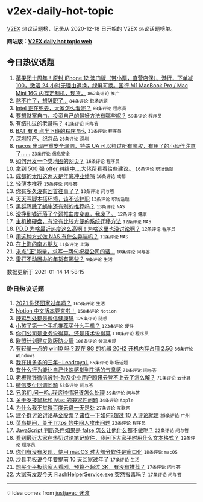 # v2ex-daily-hot-topic

[V2EX](https://www.v2ex.com/) 热议话题榜，记录从 2020-12-18 日开始的 V2EX 热议话题榜单。

**网站版：[V2EX daily hot topic web](https://realleonardo.github.io/v2ex-daily-hot-topic-web/)**

## 今日热议话题

<!-- TODAY BEGIN -->

1. [苹果团十周年！原封 iPhone 12 澳门版（带小票，直营店保）、港行，下单减 100，激活 24 小时无理由退换，绿屏可换。国行 M1 MacBook Pro / Mac Mini 16G 内存定制机，现货。](https://www.v2ex.com/t/744798) `862条评论` `推广`
1. [熬不住了，想辞职了…](https://www.v2ex.com/t/744757) `84条评论` `职场话题`
1. [Intel 正在死去，大家怎么看呢？](https://www.v2ex.com/t/744868) `60条评论` `程序员`
1. [要想财富自由，投资自己的最好方法有哪些呢？](https://www.v2ex.com/t/744831) `59条评论` `程序员`
1. [有结扎过的老哥吗？](https://www.v2ex.com/t/744763) `41条评论` `问与答`
1. [BAT 有 6 点半下班的程序员么](https://www.v2ex.com/t/744870) `31条评论` `程序员`
1. [深圳特产、纪念品](https://www.v2ex.com/t/744758) `26条评论` `深圳`
1. [nacos 出现严重安全漏洞，特殊 UA 可以绕过所有鉴权，有用了的小伙伴注意了……](https://www.v2ex.com/t/744865) `23条评论` `信息安全`
1. [如何开发一个类地图的网页？](https://www.v2ex.com/t/744795) `16条评论` `程序员`
1. [拿到 500 强 offer 纠结中....大佬帮看看给些建议。](https://www.v2ex.com/t/744781) `16条评论` `职场话题`
1. [成都的太阳这两天是年底冲业绩吗](https://www.v2ex.com/t/744769) `16条评论` `成都`
1. [轻薄本推荐](https://www.v2ex.com/t/744881) `15条评论` `问与答`
1. [你有多久没有回首往事了？](https://www.v2ex.com/t/744899) `13条评论` `问与答`
1. [天天写脚本搭环境，该不该辞职](https://www.v2ex.com/t/744835) `13条评论` `职场话题`
1. [黑群晖除了蜗牛还有别的推荐吗？](https://www.v2ex.com/t/744759) `13条评论` `NAS`
1. [没挣到钱还落了个颈椎曲度变直，我废了。](https://www.v2ex.com/t/744886) `12条评论` `健康`
1. [主机换硬盘，有没有比较方便的系统迁移方法](https://www.v2ex.com/t/744808) `12条评论` `NAS`
1. [PD.D 为啥最近热度这么高啊！为啥这里也没讨论啊？](https://www.v2ex.com/t/744756) `12条评论` `程序员`
1. [用这种方式做 NAS 有什么弊端吗？](https://www.v2ex.com/t/744771) `11条评论` `NAS`
1. [在上海的南方朋友](https://www.v2ex.com/t/744760) `11条评论` `上海`
1. [来点"正"能量，求写一两句祝福公司的话...](https://www.v2ex.com/t/744774) `10条评论` `问与答`
1. [雷打不动置办的年货有哪些？](https://www.v2ex.com/t/744898) `9条评论` `生活`

数据更新于 2021-01-14 14:58:15

<!-- TODAY END -->

### 昨日热议话题

<!-- YESTERDAY BEGIN -->

1. [2021 你还回家过年吗？](https://www.v2ex.com/t/744401) `165条评论` `生活`
1. [Notion 中文版本要来啦！](https://www.v2ex.com/t/744395) `158条评论` `Notion`
1. [辣鸡到处都是微信健康码](https://www.v2ex.com/t/744459) `125条评论` `随想`
1. [小孩子第一个手机推荐买什么手机？](https://www.v2ex.com/t/744518) `123条评论` `硬件`
1. [你们公司是业务说得算，还是技术说得算](https://www.v2ex.com/t/744478) `110条评论` `程序员`
1. [欧盟计划建立欧版防火墙](https://www.v2ex.com/t/744499) `106条评论` `分享发现`
1. [有轻量一点的 win10 吗？现在 8G 的机器 20H2 开机内存占用 2.5G](https://www.v2ex.com/t/744420) `86条评论` `Windows`
1. [我在拼多多的三年– LeadroyaL](https://www.v2ex.com/t/744595) `85条评论` `职场话题`
1. [有什么行为能让自己快速感觉到生活的气息感](https://www.v2ex.com/t/744509) `71条评论` `问与答`
1. [老板赌钱微信被封-殃及企业用户腾讯云登不上去了怎么解？](https://www.v2ex.com/t/744512) `71条评论` `云计算`
1. [微信支付回调问题](https://www.v2ex.com/t/744479) `53条评论` `问与答`
1. [兄弟们,问一哈..我这种情况该怎么处理](https://www.v2ex.com/t/744676) `39条评论` `问与答`
1. [关于罗技鼠标和 Mac 的兼容性问题](https://www.v2ex.com/t/744497) `34条评论` `Apple`
1. [为什么我不觉得百度云盘一无是处](https://www.v2ex.com/t/744715) `27条评论` `互联网`
1. [建个群讨论讨论基金股票？诸位一下如何?超过 10 人评论就建](https://www.v2ex.com/t/744652) `25条评论` `广州`
1. [菜鸟提问，关于 https 的中间人攻击问题](https://www.v2ex.com/t/744664) `23条评论` `程序员`
1. [JavaScript 判断条件如果是 false 怎么让他什么都不做呢？](https://www.v2ex.com/t/744452) `22条评论` `问与答`
1. [看到最近大家在热切讨论笔记软件，我问下大家平时用什么文本格式？](https://www.v2ex.com/t/744414) `19条评论` `程序员`
1. [你们有没有发现，使用 macOS 时大部分软件是窗口化](https://www.v2ex.com/t/744626) `18条评论` `macOS`
1. [沙县老板说今年要提前 10 天回家过年了](https://www.v2ex.com/t/744621) `17条评论` `生活`
1. [想买个平板给家人看剧，预算不超过 3K，有没有推荐？](https://www.v2ex.com/t/744597) `17条评论` `问与答`
1. [大家有发现今天 FlashHelperService.exe 突然报毒吗？](https://www.v2ex.com/t/744416) `17条评论` `问与答`

<!-- YESTERDAY END -->

---

💡 Idea comes from [justjavac 迷渡](https://github.com/justjavac/)

